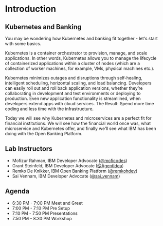 # Introduction

## Kubernetes and Banking

You may be wondering how Kubernetes and banking fit together - let's start with some basics.

Kubernetes is a container orchestrator to provision, manage, and scale applications. In other words, Kubernetes allows you to manage the lifecycle of containerized applications within a cluster of nodes \(which are a collection of worker machines, for example, VMs, physical machines etc.\).

Kubernetes minimizes outages and disruptions through self-healing, intelligent scheduling, horizontal scaling, and load balancing. Developers can easily roll out and roll back application versions, whether they’re collaborating in development and test environments or deploying to production. Even new application functionality is streamlined, when developers extend apps with cloud services. The Result: Spend more time coding and less time with the infrastructure.

Today we will see why Kubernetes and microservices are a perfect fit for financial institutions. We will see how the financial world once was, what microservice and Kubernetes offer, and finally we'll see what IBM has been doing with the Open Banking Platform.

## Lab Instructors

* Mofizur Rahman, IBM Developer Advocate \([@moficodes](https://twitter.com/moficodes)\)
* Grant Steinfeld, IBM Developer Advocate \([@AgentIdea](https://twitter.com/AgentIdea)\)
* Remko De Knikker, IBM Open Banking Platform \([@remkohdev](https://twitter.com/remkohdev)\)
* Sai Vennam, IBM Developer Advocate \([@sai\_vennam](https://twitter.com/sai_vennam)\)

## Agenda

* 6:30 PM - 7:00 PM Meet and Greet
* 7:00 PM - 7:10 PM Pre Setup
* 7:10 PM - 7:50 PM Presentations
* 7:50 PM - 8:30 PM Workshop

